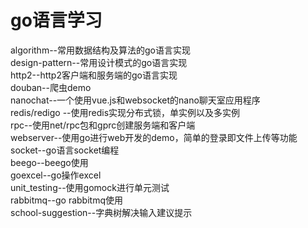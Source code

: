 # go语言学习
algorithm--常用数据结构及算法的go语言实现<br>
design-pattern--常用设计模式的go语言实现<br>
http2--http2客户端和服务端的go语言实现<br>
douban--爬虫demo<br> 
nanochat--一个使用vue.js和websocket的nano聊天室应用程序<br> 
redis/redigo --使用redis实现分布式锁，单实例以及多实例<br> 
rpc--使用net/rpc包和gprc创建服务端和客户端<br>
webserver--使用go进行web开发的demo，简单的登录即文件上传等功能<br>
socket--go语言socket编程<br>
beego--beego使用<br>
goexcel--go操作excel<br>
unit_testing--使用gomock进行单元测试<br>
rabbitmq--go rabbitmq使用<br>
school-suggestion--字典树解决输入建议提示<br>



